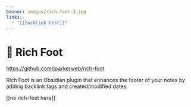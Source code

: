 ```yaml
---
banner: images/rich-feet-3.jpg
links:
  - "[[backlink test]]"
---
```


# 🦶 Rich Foot
https://github.com/jparkerweb/rich-foot

Rich Foot is an Obsidian plugin that enhances the footer of your notes by adding backlink tags and created/modified dates.

[[no rich-feet here]]